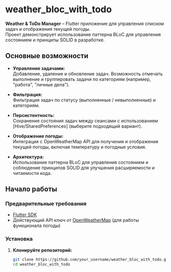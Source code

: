 # weather_bloc_with_todo

**Weather & ToDo Manager** – Flutter приложение для управления списком задач и отображения текущей погоды.  
Проект демонстрирует использование паттерна BLoC для управления состоянием и принципы SOLID в разработке.

## Основные возможности

- **Управление задачами:**  
  Добавление, удаление и обновление задач. Возможность отмечать выполнение и группировать задачи по категориям (например, "работа", "личные дела").

- **Фильтрация:**  
  Фильтрация задач по статусу (выполненные / невыполненные) и категориям.

- **Персистентность:**  
  Сохранение состояния задач между сеансами с использованием [Hive/SharedPreferences] (выберите подходящий вариант).

- **Отображение погоды:**  
  Интеграция с OpenWeatherMap API для получения и отображения текущей погоды, включая температуру и погодные условия.

- **Архитектура:**  
  Использование паттерна BLoC для управления состоянием и соблюдение принципов SOLID для улучшения расширяемости и читаемости кода.

## Начало работы

### Предварительные требования

- [Flutter SDK](https://flutter.dev/docs/get-started/install)
- Действующий API ключ от [OpenWeatherMap](https://openweathermap.org/api) (для работы функционала погоды)

### Установка

1. **Клонируйте репозиторий:**

   ```bash
   git clone https://github.com/your_username/weather_bloc_with_todo.git
   cd weather_bloc_with_todo
